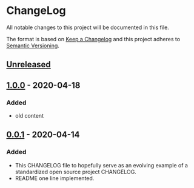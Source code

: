 # ChangeLog
All notable changes to this project will be documented in this file.

The format is based on [Keep a Changelog](http://keepachangelog.com/en/1.0.0/)
and this project adheres to [Semantic Versioning](http://semver.org/spec/v2.0.0.html).

## [Unreleased]

## [1.0.0] - 2020-04-18
### Added
- old content

## [0.0.1] - 2020-04-14
### Added
- This CHANGELOG file to hopefully serve as an evolving example of a standardized open source project CHANGELOG.
- README one line implemented.


[Unreleased]: https://github.com/My-Novel-Management/rakugo-proj/compare/v1.0.0...HEAD
[1.0.0]: https://github.com/My-Novel-Management/rakugo-proj/releases/v1.0.0
[0.0.1]: https://github.com/My-Novel-Management/rakugo-proj/releases/v0.0.1
